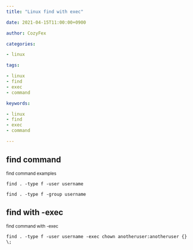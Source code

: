 ```yaml
---
title: "Linux find with exec"

date: 2021-04-15T11:00:00+0900

author: CozyFex

categories:

- linux

tags:

- linux
- find
- exec
- command

keywords:

- linux
- find
- exec
- command

---
```


## find command

<sub>find command examples</sub>

```shell
find . -type f -user username

find . -type f -group username
```

## find with -exec

<sub>find command with -exec</sub>

```shell
find . -type f -user username -exec chown anotheruser:anotheruser {} \;
```


